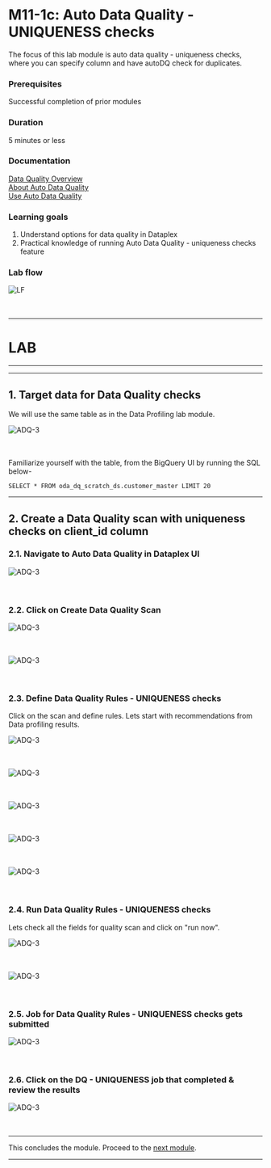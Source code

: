 
# M11-1c: Auto Data Quality - UNIQUENESS checks

The focus of this lab module is auto data quality - uniqueness checks, where you can specify column and have autoDQ check for duplicates.

### Prerequisites

Successful completion of prior modules

### Duration

5 minutes or less

### Documentation 

[Data Quality Overview](https://cloud.google.com/dataplex/docs/data-quality-overview)<br>
[About Auto Data Quality](https://cloud.google.com/dataplex/docs/auto-data-quality-overview)<br>
[Use Auto Data Quality](https://cloud.google.com/dataplex/docs/use-auto-data-quality)<br>


### Learning goals

1. Understand options for data quality in Dataplex
2. Practical knowledge of running Auto Data Quality - uniqueness checks feature


### Lab flow

![LF](../01-images/m11-1d-landing-flow.png)   
<br><br>


<hr>

# LAB

<hr>
<hr>

## 1. Target data for Data Quality checks

We will use the same table as in the Data Profiling lab module.

![ADQ-3](../01-images/module-10-1-04.png)   
<br><br>

Familiarize yourself with the table, from the BigQuery UI by running the SQL below-

```
SELECT * FROM oda_dq_scratch_ds.customer_master LIMIT 20

```

<hr>

## 2. Create a Data Quality scan with uniqueness checks on client_id column

### 2.1. Navigate to Auto Data Quality in Dataplex UI

![ADQ-3](../01-images/module-11-1-11.png)   
<br><br>

### 2.2. Click on Create Data Quality Scan

![ADQ-3](../01-images/module-11-1d-00.png)   
<br><br>

![ADQ-3](../01-images/module-11-1d-01.png)   
<br><br>

### 2.3. Define Data Quality Rules - UNIQUENESS checks

Click on the scan and define rules. Lets start with recommendations from Data profiling results.

![ADQ-3](../01-images/module-11-1d-02.png)   
<br><br>

![ADQ-3](../01-images/module-11-1d-03.png)   
<br><br>

![ADQ-3](../01-images/module-11-1d-04.png)   
<br><br>

![ADQ-3](../01-images/module-11-1d-05.png)   
<br><br>

![ADQ-3](../01-images/module-11-1d-06.png)   
<br><br>


### 2.4. Run Data Quality Rules - UNIQUENESS checks

Lets check all the fields for quality scan and click on "run now".

![ADQ-3](../01-images/module-11-1d-07.png)   
<br><br>


![ADQ-3](../01-images/module-11-1d-08.png)   
<br><br>

### 2.5. Job for Data Quality Rules - UNIQUENESS checks gets submitted

![ADQ-3](../01-images/module-11-1d-09.png)   
<br><br>

### 2.6. Click on the DQ - UNIQUENESS job that completed & review the results

![ADQ-3](../01-images/module-11-1d-08.png)   
<br><br>


<hr>

This concludes the module. Proceed to the [next module](module-11-1e-auto-dq-sql-row.md).

<hr>




